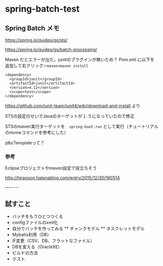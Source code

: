 # spring-batch-test

## Spring Batch メモ
https://spring.io/guides/gs/sts/

https://spring.io/guides/gs/batch-processing/

Maven だとエラーが出た。junitのプラグインが無いため？
Pom.xml に以下を追加して右クリック`＞maven>maven install`
```:xml
<dependency>
  <groupId>junit</groupId>
  <artifactId>junit</artifactId>
  <version>4.12</version>
  <scope>test</scope>
</dependency>
```

https://github.com/junit-team/junit4/wiki/download-and-install  より

STSの設定のせいでJavaのターゲットが１.５になっていたので修正

STSのmaven実行ターゲットを　`spring-boot:run` として実行（チュートリアルのmvnwコマンドを参考にした）

jdbcTemplateって？

### 参考
Eclipseプロジェクトやmaven設定で役立ちそう

http://hiranoon.hatenablog.com/entry/2015/12/30/160514


—-----
## 試すこと
* バッチをもうひとつつくる
* configファイルのxml化
* 自分でバッチを作ってみる
** チャンクモデル
** タスクレットモデル
* Mybatis利用（DB）
* IF変更（CSV、DB、フラットなファイル）
* DBを変える（OracleXE）
* ビルドの方法
* テスト

